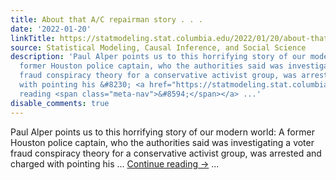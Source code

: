 ```yaml
---
title: About that A/C repairman story . . .
date: '2022-01-20'
linkTitle: https://statmodeling.stat.columbia.edu/2022/01/20/about-that-a-c-repairman-story/
source: Statistical Modeling, Causal Inference, and Social Science
description: 'Paul Alper points us to this horrifying story of our modern world: A
  former Houston police captain, who the authorities said was investigating a voter
  fraud conspiracy theory for a conservative activist group, was arrested and charged
  with pointing his &#8230; <a href="https://statmodeling.stat.columbia.edu/2022/01/20/about-that-a-c-repairman-story/">Continue
  reading <span class="meta-nav">&#8594;</span></a> ...'
disable_comments: true
---
```

Paul Alper points us to this horrifying story of our modern world: A former Houston police captain, who the authorities said was investigating a voter fraud conspiracy theory for a conservative activist group, was arrested and charged with pointing his &#8230; <a href="https://statmodeling.stat.columbia.edu/2022/01/20/about-that-a-c-repairman-story/">Continue reading <span class="meta-nav">&#8594;</span></a> ...